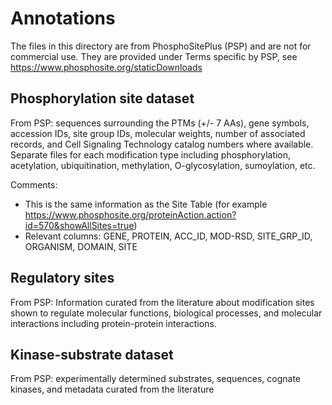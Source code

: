 # Annotations
The files in this directory are from PhosphoSitePlus (PSP) and are not for commercial use. They are provided under Terms specific by PSP, see https://www.phosphosite.org/staticDownloads

## Phosphorylation site dataset
From PSP: sequences surrounding the PTMs (+/- 7 AAs), gene symbols, accession IDs, site group IDs, molecular weights, number of associated records, and Cell Signaling Technology catalog numbers where available. Separate files for each modification type including phosphorylation, acetylation, ubiquitination, methylation, O-glycosylation, sumoylation, etc.

Comments: 
- This is the same information as the Site Table (for example https://www.phosphosite.org/proteinAction.action?id=570&showAllSites=true)
- Relevant columns: GENE, PROTEIN, ACC_ID, MOD-RSD, SITE_GRP_ID, ORGANISM, DOMAIN, SITE		 

## Regulatory sites
From PSP: Information curated from the literature about modification sites shown to regulate molecular functions, biological processes, and molecular interactions including protein-protein interactions.

## Kinase-substrate dataset
From PSP: experimentally determined substrates, sequences, cognate kinases, and metadata curated from the literature